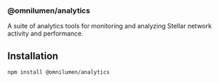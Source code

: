### @omnilumen/analytics

A suite of analytics tools for monitoring and analyzing Stellar network activity and performance.

## Installation

```bash
npm install @omnilumen/analytics
```

